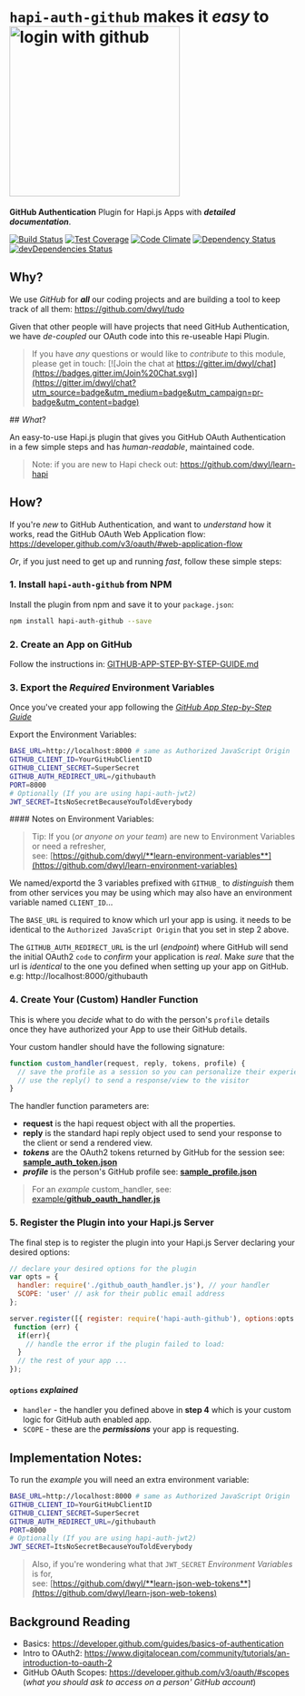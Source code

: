 # `hapi-auth-github` makes it *easy* to <img width="300" alt="login with github" src="https://cloud.githubusercontent.com/assets/194400/11214293/4e309bf2-8d38-11e5-8d46-b347b2bd242e.png">

**GitHub Authentication** Plugin for Hapi.js Apps with ***detailed documentation***.

[![Build Status](https://travis-ci.org/dwyl/hapi-auth-github.svg)](https://travis-ci.org/dwyl/hapi-auth-github)
[![Test Coverage](https://img.shields.io/codecov/c/github/dwyl/hapi-auth-github.svg?maxAge=2592000)](https://codecov.io/github/dwyl/hapi-auth-github?branch=master)
[![Code Climate](https://codeclimate.com/github/dwyl/hapi-auth-github/badges/gpa.svg)](https://codeclimate.com/github/dwyl/hapi-auth-github)
[![Dependency Status](https://david-dm.org/dwyl/hapi-auth-github.svg)](https://david-dm.org/dwyl/hapi-auth-github)
[![devDependencies Status](https://david-dm.org/dwyl/hapi-auth-github/dev-status.svg)](https://david-dm.org/dwyl/hapi-auth-github?type=dev)
## Why?

We use *GitHub* for ***all*** our coding projects and are building
a tool to keep track of all them: https://github.com/dwyl/tudo

Given that other people will have projects that need GitHub Authentication,  
we have *de-coupled* our OAuth code into this re-useable Hapi Plugin.

> If you have _any_ questions or would like to *contribute* to this module,
please get in touch:
[![Join the chat at https://gitter.im/dwyl/chat](https://badges.gitter.im/Join%20Chat.svg)](https://gitter.im/dwyl/chat?utm_source=badge&utm_medium=badge&utm_campaign=pr-badge&utm_content=badge)

## *What*?

An easy-to-use Hapi.js plugin that gives you GitHub OAuth Authentication  
in a few simple steps and has *human-readable*, maintained code.

> Note: if you are new to Hapi check out:
https://github.com/dwyl/learn-hapi

## How?

If you're *new* to GitHub Authentication, and want to *understand* how it works, read the GitHub OAuth Web Application flow:  
https://developer.github.com/v3/oauth/#web-application-flow

*Or*, if you just need to get up and running *fast*, follow these simple steps:

### 1. Install `hapi-auth-github` from NPM

Install the plugin from npm and save it to your `package.json`:

```sh
npm install hapi-auth-github --save
```

### 2. Create an App on GitHub

Follow the instructions in:
[GITHUB-APP-STEP-BY-STEP-GUIDE.md](https://github.com/dwyl/hapi-auth-github/blob/master/GITHUB-APP-STEP-BY-STEP-GUIDE.md)

### 3. Export the *Required* Environment Variables

Once you've created your app following the [*GitHub App Step-by-Step Guide*](https://github.com/dwyl/hapi-auth-github/blob/master/GITHUB-APP-STEP-BY-STEP-GUIDE.md)

Export the Environment Variables:
```sh
BASE_URL=http://localhost:8000 # same as Authorized JavaScript Origin
GITHUB_CLIENT_ID=YourGitHubClientID
GITHUB_CLIENT_SECRET=SuperSecret
GITHUB_AUTH_REDIRECT_URL=/githubauth
PORT=8000
# Optionally (If you are using hapi-auth-jwt2)
JWT_SECRET=ItsNoSecretBecauseYouToldEverybody
```
#### Notes on Environment Variables:

> Tip: If you (*or anyone on your team*) are new to
Environment Variables or need a refresher,  
see: [https://github.com/dwyl/**learn-environment-variables**](https://github.com/dwyl/learn-environment-variables)  

We named/exportd the 3 variables prefixed with `GITHUB_`
to _distinguish_ them from other services you may be using which
may also have an environment variable named `CLIENT_ID`...

The `BASE_URL` is required to know which url your app is using.
it needs to be identical to the `Authorized JavaScript Origin`
that you set in step 2 above.

The `GITHUB_AUTH_REDIRECT_URL` is the url (*endpoint*) where GitHub will
send the initial OAuth2 `code` to _confirm_ your application is *real*.
Make *sure* that the url is *identical* to the one you defined when
setting up your app on GitHub. e.g: http://localhost:8000/githubauth


### 4. Create Your (Custom) Handler Function

This is where you *decide* what to do with the person's `profile` details  
once they have authorized your App to use their GitHub details.

Your custom handler should have the following signature:
```js
function custom_handler(request, reply, tokens, profile) {
  // save the profile as a session so you can personalize their experience of your app
  // use the reply() to send a response/view to the visitor
}
```
The handler function parameters are:
+ **request** is the hapi request object with all the properties.
+ **reply** is the standard hapi reply object used to send your response to the client or send a rendered view.
+ ***tokens*** are the OAuth2 tokens returned by GitHub for the session
see: [**sample_auth_token.json**](https://github.com/dwyl/hapi-auth-github/blob/master/test/fixtures/sample-auth-token.json)
+ ***profile*** is the person's GitHub profile
see: [**sample_profile.json**](https://github.com/dwyl/hapi-auth-github/blob/master/test/fixtures/sample-profile.json)

> For an *example* custom_handler, see:
[example/**github_oauth_handler.js**](https://github.com/dwyl/hapi-auth-github/blob/605c9d59f6d26cbfbd2fbcf932fa9efb78d4aa5f/example/github_oauth_handler.js#L3)

### 5. Register the Plugin into your Hapi.js Server

The final step is to register the plugin into your Hapi.js Server
declaring your desired options:

```js
// declare your desired options for the plugin
var opts = {
  handler: require('./github_oauth_handler.js'), // your handler
  SCOPE: 'user' // ask for their public email address
};

server.register([{ register: require('hapi-auth-github'), options:opts }],
 function (err) {
  if(err){
    // handle the error if the plugin failed to load:  
  }
  // the rest of your app ...
});
```

#### `options` *explained*

+ `handler` - the handler you defined above in **step 4**
which is your custom logic for GitHub auth enabled app.
+ `SCOPE` - these are the ***permissions*** your app is requesting.


## Implementation Notes:

To run the *example* you will need an extra environment variable:
```sh
BASE_URL=http://localhost:8000 # same as Authorized JavaScript Origin
GITHUB_CLIENT_ID=YourGitHubClientID
GITHUB_CLIENT_SECRET=SuperSecret
GITHUB_AUTH_REDIRECT_URL=/githubauth
PORT=8000
# Optionally (If you are using hapi-auth-jwt2)
JWT_SECRET=ItsNoSecretBecauseYouToldEverybody
```

> Also, if you're wondering what that `JWT_SECRET` *Environment Variables* is for,  
see: [https://github.com/dwyl/**learn-json-web-tokens**](https://github.com/dwyl/learn-json-web-tokens)


## Background Reading

+ Basics: https://developer.github.com/guides/basics-of-authentication
+ Intro to OAuth2: https://www.digitalocean.com/community/tutorials/an-introduction-to-oauth-2
+ GitHub OAuth Scopes: https://developer.github.com/v3/oauth/#scopes
(*what you should ask to access on a person' GitHub account*)
